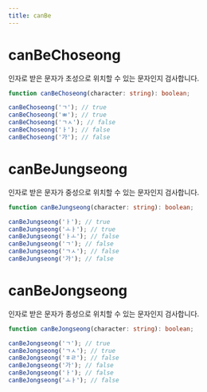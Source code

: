 ```yaml
---
title: canBe
---
```


# canBeChoseong

인자로 받은 문자가 초성으로 위치할 수 있는 문자인지 검사합니다.

```typescript
function canBeChoseong(character: string): boolean;
```

```typescript
canBeChoseong('ㄱ'); // true
canBeChoseong('ㅃ'); // true
canBeChoseong('ㄱㅅ'); // false
canBeChoseong('ㅏ'); // false
canBeChoseong('가'); // false
```

# canBeJungseong

인자로 받은 문자가 중성으로 위치할 수 있는 문자인지 검사합니다.

```typescript
function canBeJungseong(character: string): boolean;
```

```typescript
canBeJungseong('ㅏ'); // true
canBeJungseong('ㅗㅏ'); // true
canBeJungseong('ㅏㅗ'); // false
canBeJungseong('ㄱ'); // false
canBeJungseong('ㄱㅅ'); // false
canBeJungseong('가'); // false
```

# canBeJongseong

인자로 받은 문자가 종성으로 위치할 수 있는 문자인지 검사합니다.

```typescript
function canBeJongseong(character: string): boolean;
```

```typescript
canBeJongseong('ㄱ'); // true
canBeJongseong('ㄱㅅ'); // true
canBeJongseong('ㅎㄹ'); // false
canBeJongseong('가'); // false
canBeJongseong('ㅏ'); // false
canBeJongseong('ㅗㅏ'); // false
```
